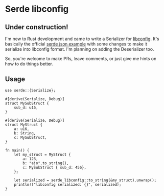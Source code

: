 # Serde libconfig

## Under construction!

I'm new to Rust development and came to write a Serializer for [libconfig](https://github.com/hyperrealm/libconfig).
It's basically the official [serde json example](https://serde.rs/data-format.html) with some
changes to make it serialize into libconfig format. I'm planning on adding the Deserializer
too.

So, you're welcome to make PRs, leave comments, or just give me hints on how to do things better.

## Usage

```
use serde::{Serialize};

#[derive(Serialize, Debug)]
struct MySubStruct {
    sub_d: u16,
}

#[derive(Serialize, Debug)]
struct MyStruct {
    a: u16,
    b: String,
    c: MySubStruct,
}

fn main() {
    let my_struct = MyStruct {
        a: 123,
        b: "ajo".to_string(),
        c: MySubStruct { sub_d: 456},
    };

    let serialized = serde_libconfig::to_string(&my_struct).unwrap();
    println!("libconfig serialized: {}", serialized);
}
```
